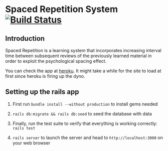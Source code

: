 # Spaced Repetition System [![Build Status](https://circleci.com/gh/NajibAdan/fuzzy-meme.svg)](https://circleci.com/gh/NajibAdan/fuzzy-meme)

## Introduction

Spaced Repetition is a learning system that incorporates increasing interval time between
subsequent reviews of the previously learned material in order to exploit the psychological
spacing effect.

You can check the app at [heroku](https://mysrs.herokuapp.com). It might take a while for the site to load at first since heroku is firing up the dyno.

## Setting up the rails app

1. First run ```bundle install --without production``` to install gems needed

2. ```rails db:migrate && rails db:seed``` to seed the database with data

3. Finally, run the test suite to verify that everything is working correctly: ```rails test```

4. ```rails server``` to launch the server and head to ```http://localhost:3000``` on your web browser
